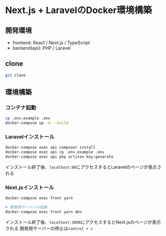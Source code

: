 # Next.js + LaravelのDocker環境構築

## 開発環境
* frontend: React / Next.js / TypeScript
* backend(api): PHP / Laravel

## clone
```sh
git clone 
```

## 環境構築

### コンテナ起動
```sh
cp .env.example .env
docker-compose up -d --build
```

### Laravelインストール
```sh
docker-compose exec api composer install
docker-compose exec api cp .env.example .env
docker-compose exec api php artisan key:generate
```

インストール終了後、`localhost:80`にアクセスするとLaravelのページが表示される

### Next.jsインストール
```sh
docker-compose exec front yarn

# 開発用サーバーの起動
docker-compose exec front yarn dev
```

インストール終了後、`localhost:3000`にアクセスするとNext.jsのページが表示される
開発用サーバーの停止は`control + c`



